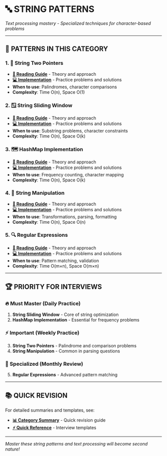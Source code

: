 # 🔤 **STRING PATTERNS**

*Text processing mastery - Specialized techniques for character-based problems*

---

## 🎯 **PATTERNS IN THIS CATEGORY**

### **1. 🎯 String Two Pointers**
- **[📖 Reading Guide](./StringTwoPointersReadingGuide.java)** - Theory and approach
- **[💻 Implementation](./StringTwoPointers.java)** - Practice problems and solutions
- **When to use**: Palindromes, character comparisons
- **Complexity**: Time O(n), Space O(1)

### **2. 🪟 String Sliding Window**
- **[📖 Reading Guide](./StringSlidingWindowReadingGuide.java)** - Theory and approach
- **[💻 Implementation](./StringSlidingWindow.java)** - Practice problems and solutions
- **When to use**: Substring problems, character constraints
- **Complexity**: Time O(n), Space O(k)

### **3. 🗺️ HashMap Implementation**
- **[📖 Reading Guide](./HashMapReadingGuide.java)** - Theory and approach
- **[💻 Implementation](./HashMapImplementation.java)** - Practice problems and solutions
- **When to use**: Frequency counting, character mapping
- **Complexity**: Time O(n), Space O(k)

### **4. 🔧 String Manipulation**
- **[📖 Reading Guide](./StringManipulationReadingGuide.java)** - Theory and approach
- **[💻 Implementation](./StringManipulation.java)** - Practice problems and solutions
- **When to use**: Transformations, parsing, formatting
- **Complexity**: Time O(n), Space O(n)

### **5. 🔍 Regular Expressions**
- **[📖 Reading Guide](./RegularExpressionsReadingGuide.java)** - Theory and approach
- **[💻 Implementation](./RegularExpressions.java)** - Practice problems and solutions
- **When to use**: Pattern matching, validation
- **Complexity**: Time O(m×n), Space O(m×n)

---

## 🏆 **PRIORITY FOR INTERVIEWS**

### **🔥 Must Master (Daily Practice)**
1. **String Sliding Window** - Core of string optimization
2. **HashMap Implementation** - Essential for frequency problems

### **⚡ Important (Weekly Practice)**
3. **String Two Pointers** - Palindrome and comparison problems
4. **String Manipulation** - Common in parsing questions

### **🎯 Specialized (Monthly Review)**
5. **Regular Expressions** - Advanced pattern matching

---

## 📚 **QUICK REVISION**

For detailed summaries and templates, see:
- **[📊 Category Summary](../CATEGORY_SUMMARIES.md#string-patterns)** - Quick revision guide
- **[⚡ Quick Reference](../QUICK_REFERENCE.md)** - Interview templates

---

*Master these string patterns and text processing will become second nature!* 